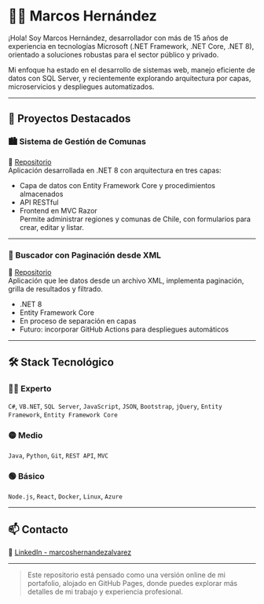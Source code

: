 # 👨‍💻 Marcos Hernández

¡Hola! Soy Marcos Hernández, desarrollador con más de 15 años de experiencia en tecnologías Microsoft (.NET Framework, .NET Core, .NET 8), orientado a soluciones robustas para el sector público y privado.

Mi enfoque ha estado en el desarrollo de sistemas web, manejo eficiente de datos con SQL Server, y recientemente explorando arquitectura por capas, microservicios y despliegues automatizados.

---

## 🚀 Proyectos Destacados

### 🏙 Sistema de Gestión de Comunas
🔗 [Repositorio](https://github.com/marcoshernandezti/ProyectoComunas)  
Aplicación desarrollada en .NET 8 con arquitectura en tres capas:  
- Capa de datos con Entity Framework Core y procedimientos almacenados  
- API RESTful  
- Frontend en MVC Razor  
Permite administrar regiones y comunas de Chile, con formularios para crear, editar y listar.

---

### 📄 Buscador con Paginación desde XML
🔗 [Repositorio](https://github.com/marcoshernandezti/ProyectoPaginacion)  
Aplicación que lee datos desde un archivo XML, implementa paginación, grilla de resultados y filtrado.  
- .NET 8  
- Entity Framework Core  
- En proceso de separación en capas  
- Futuro: incorporar GitHub Actions para despliegues automáticos

---

## 🛠 Stack Tecnológico

### 👨‍💼 Experto
`C#`, `VB.NET`, `SQL Server`, `JavaScript`, `JSON`, `Bootstrap`, `jQuery`, `Entity Framework`, `Entity Framework Core`

### 🟡 Medio
`Java`, `Python`, `Git`, `REST API`, `MVC`

### 🟢 Básico
`Node.js`, `React`, `Docker`, `Linux`, `Azure`

---

## 📫 Contacto

📎 [LinkedIn - marcoshernandezalvarez](https://www.linkedin.com/in/marcoshernandezalvarez/)

---

> Este repositorio está pensado como una versión online de mi portafolio, alojado en GitHub Pages, donde puedes explorar más detalles de mi trabajo y experiencia profesional.
